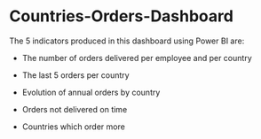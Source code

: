# Countries-Orders-Dashboard

The 5 indicators produced in this dashboard using Power BI are: 

- The number of orders delivered per employee and per country

- The last 5 orders per country

- Evolution of annual orders by country

- Orders not delivered on time

- Countries which order more
